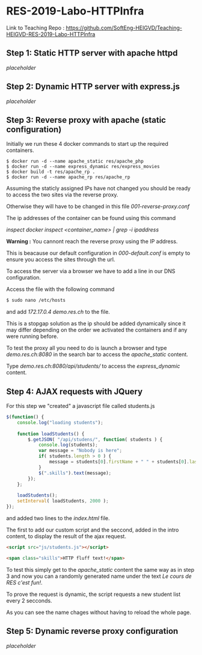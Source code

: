 
# RES-2019-Labo-HTTPInfra

Link to Teaching Repo : https://github.com/SoftEng-HEIGVD/Teaching-HEIGVD-RES-2019-Labo-HTTPInfra

## Step 1: Static HTTP server with apache httpd

*placeholder*

## Step 2: Dynamic HTTP server with express.js

*placeholder*

## Step 3: Reverse proxy with apache (static configuration)

Initially we run these 4 docker commands to start up the required containers.

```dockerRun
$ docker run -d --name apache_static res/apache_php
$ docker run -d --name express_dynamic res/express_movies
$ docker build -t res/apache_rp .
$ docker run -d --name apache_rp res/apache_rp
```

Assuming the staticly assigned IPs have not changed you should be ready to access the two sites via the reverse proxy.

Otherwise they will have to be changed in this file *001-reverse-proxy.conf*

The ip addresses of the container can be found using this command

*inspect docker inspect <container_name> | grep -i ipaddress*

**Warning :** You cannont reach the reverse proxy using the IP address.

This is beacause our default configuration in *000-default.conf* is empty to ensure you access the sites through the url.

To access the server via a browser we have to add a line in our DNS configuration.

Access the file with the following command

```bash
$ sudo nano /etc/hosts
```

and add *172.17.0.4	demo.res.ch* to the file.

This is a stopgap solution as the ip should be added dynamically since it may differ depending on the order we activated the containers and if any were running before.

To test the proxy all you need to do is launch a browser and type *demo.res.ch:8080* in the search bar to access the *apache_static* content.

Type *demo.res.ch:8080/api/students/* to access the *express_dynamic* content.

## Step 4: AJAX requests with JQuery

For this step we "created" a javascript file called students.js

```javascript
$(function() {
	console.log("loading students");
	
	function loadStudents() {
		$.getJSON( "/api/studens/", function( students ) {
			console.log(students);
			var message = "Nobody is here";
			if( students.length > 0 ) {
				message = students[0].firstName + " " + students[0].lastName;
			}
			$(".skills").text(message);
		});
	};
	
	loadStudents();
	setInterval( loadStudents, 2000 );
});
```

and added two lines to the *index.html* file.

The first to add our custom script and the seccond, added in the intro content, to display the result of the ajax request.

```html
<script src="js/students.js"></script>

<span class="skills">HTTP fluff text!</span>
```

To test this simply get to the *apache_static* content the same way as in step 3 and now you can a randomly generated name under the text *Le cours de RES c'est fun!*.

To prove the request is dynamic, the script requests a new student list every 2 secconds.

As you can see the name chages without having to reload the whole page.

## Step 5: Dynamic reverse proxy configuration

*placeholder*